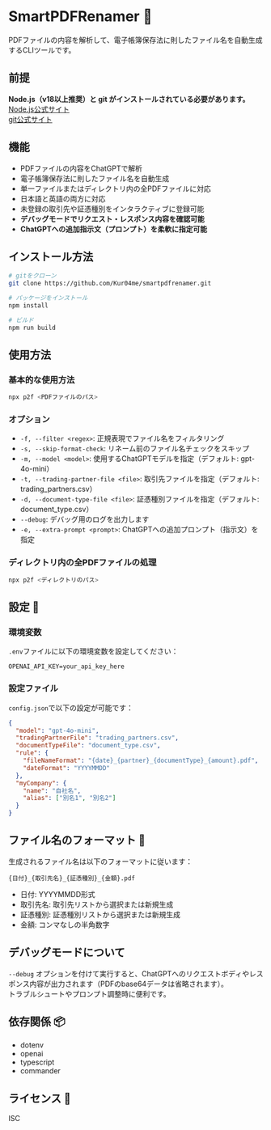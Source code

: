 # SmartPDFRenamer 🚀

PDFファイルの内容を解析して、電子帳簿保存法に則したファイル名を自動生成するCLIツールです。

## 前提

**Node.js（v18以上推奨）と git がインストールされている必要があります。**  
[Node.js公式サイト](https://nodejs.org/)  
[git公式サイト](https://git-scm.com/)

## 機能

- PDFファイルの内容をChatGPTで解析
- 電子帳簿保存法に則したファイル名を自動生成
- 単一ファイルまたはディレクトリ内の全PDFファイルに対応
- 日本語と英語の両方に対応
- 未登録の取引先や証憑種別をインタラクティブに登録可能
- **デバッグモードでリクエスト・レスポンス内容を確認可能**
- **ChatGPTへの追加指示文（プロンプト）を柔軟に指定可能**

## インストール方法

```bash
# gitをクローン
git clone https://github.com/Kur04me/smartpdfrenamer.git

# パッケージをインストール
npm install

# ビルド
npm run build
```

## 使用方法

### 基本的な使用方法

```bash
npx p2f <PDFファイルのパス>
```

### オプション

- `-f, --filter <regex>`: 正規表現でファイル名をフィルタリング
- `-s, --skip-format-check`: リネーム前のファイル名チェックをスキップ
- `-m, --model <model>`: 使用するChatGPTモデルを指定（デフォルト: gpt-4o-mini）
- `-t, --trading-partner-file <file>`: 取引先ファイルを指定（デフォルト: trading_partners.csv）
- `-d, --document-type-file <file>`: 証憑種別ファイルを指定（デフォルト: document_type.csv）
- `--debug`: デバッグ用のログを出力します
- `-e, --extra-prompt <prompt>`: ChatGPTへの追加プロンプト（指示文）を指定

### ディレクトリ内の全PDFファイルの処理

```bash
npx p2f <ディレクトリのパス>
```

## 設定 🔧

### 環境変数

`.env`ファイルに以下の環境変数を設定してください：

```
OPENAI_API_KEY=your_api_key_here
```

### 設定ファイル

`config.json`で以下の設定が可能です：

```json
{
  "model": "gpt-4o-mini",
  "tradingPartnerFile": "trading_partners.csv",
  "documentTypeFile": "document_type.csv",
  "rule": {
    "fileNameFormat": "{date}_{partner}_{documentType}_{amount}.pdf",
    "dateFormat": "YYYYMMDD"
  },
  "myCompany": {
    "name": "自社名",
    "alias": ["別名1", "別名2"]
  }
}
```

## ファイル名のフォーマット 📝

生成されるファイル名は以下のフォーマットに従います：

```
{日付}_{取引先名}_{証憑種別}_{金額}.pdf
```

- 日付: YYYYMMDD形式
- 取引先名: 取引先リストから選択または新規生成
- 証憑種別: 証憑種別リストから選択または新規生成
- 金額: コンマなしの半角数字

## デバッグモードについて

`--debug` オプションを付けて実行すると、ChatGPTへのリクエストボディやレスポンス内容が出力されます（PDFのbase64データは省略されます）。  
トラブルシュートやプロンプト調整時に便利です。

## 依存関係 📦

- dotenv
- openai
- typescript
- commander

## ライセンス 📄

ISC 
